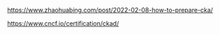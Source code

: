 https://www.zhaohuabing.com/post/2022-02-08-how-to-prepare-cka/

https://www.cncf.io/certification/ckad/
